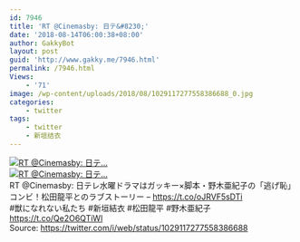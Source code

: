 ```yaml
---
id: 7946
title: 'RT @Cinemasby: 日テ&#8230;'
date: '2018-08-14T06:00:38+08:00'
author: GakkyBot
layout: post
guid: 'http://www.gakky.me/7946.html'
permalink: /7946.html
Views:
    - '71'
image: /wp-content/uploads/2018/08/1029117277558386688_0.jpg
categories:
    - twitter
tags:
    - twitter
    - 新垣结衣
---
```


[![RT @Cinemasby: 日テ...](http://www.yui-aragaki.org/wp-content/uploads/2018/08/1029117277558386688_0.jpg)](http://www.yui-aragaki.org/wp-content/uploads/2018/08/1029117277558386688_0.jpg)  
[![RT @Cinemasby: 日テ...](http://www.yui-aragaki.org/wp-content/uploads/2018/08/1029117277558386688_1.jpg)](http://www.yui-aragaki.org/wp-content/uploads/2018/08/1029117277558386688_1.jpg)  
RT @Cinemasby: 日テレ水曜ドラマはガッキー×脚本・野木亜紀子の「逃げ恥」コンビ！松田龍平とのラブストーリー – https://t.co/oJRVF5sDTi  
\#獣になれない私たち #新垣結衣 #松田龍平 #野木亜紀子 https://t.co/Qe2O6QTiWl  
Source: <https://twitter.com/i/web/status/1029117277558386688>